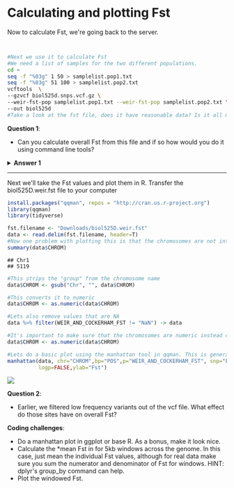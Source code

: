 # Calculating and plotting Fst

Now to calculate Fst, we're going back to the server.
```bash


#Next we use it to calculate Fst
#We need a list of samples for the two different populations. 
cd ~
seq -f "%03g" 1 50 > samplelist.pop1.txt
seq -f "%03g" 51 100 > samplelist.pop2.txt
vcftools  \
--gzvcf biol525d.snps.vcf.gz \
--weir-fst-pop samplelist.pop1.txt --weir-fst-pop samplelist.pop2.txt \
--out biol525d
#Take a look at the fst file, does it have reasonable data? Is it all missing data?
```
**Question 1**:
* Can you calculate overall Fst from this file and if so how would you do it using command line tools?

<details> 
<summary><b>Answer 1</b>  </summary>

  
    Fst is a ratio so calculating the overall values requires summing the numerator and denominator for each locus, which we don't have. 
    
</details>

---

Next we'll take the Fst values and plot them in R. Transfer the biol525D.weir.fst file to your computer


```r
install.packages("qqman", repos = "http://cran.us.r-project.org")
library(qqman)
library(tidyverse)
```

```r
fst.filename <- "Downloads/biol525D.weir.fst"
data <- read.delim(fst.filename, header=T)
#Now one problem with plotting this is that the chromosomes are not intergers
summary(data$CHROM)
```

```
## Chr1 
## 5119 
```

```r
#This strips the "group" from the chromosome name
data$CHROM <- gsub("Chr", "", data$CHROM)

#This converts it to numeric
data$CHROM <- as.numeric(data$CHROM)

#Lets also remove values that are NA
data %>% filter(WEIR_AND_COCKERHAM_FST != "NaN") -> data

#It's important to make sure that the chromosomes are numeric instead of character
data$CHROM <- as.numeric(data$CHROM)

#Lets do a basic plot using the manhattan tool in qqman. This is generally designed for plotting pvalues from GWAS, but it works here.
manhattan(data, chr="CHROM",bp="POS",p="WEIR_AND_COCKERHAM_FST", snp="POS",
          logp=FALSE,ylab="Fst")
```

![](figure/fst1-1.png)


**Question 2**:
* Earlier, we filtered low frequency variants out of the vcf file. What effect do those sites have on overall Fst?

**Coding challenges**:
* Do a manhattan plot in ggplot or base R. As a bonus, make it look nice.
* Calculate the \*mean Fst in for 5kb windows across the genome. In this case, just mean the individual Fst values, although for real data make sure you sum the numerator and denominator of Fst for windows. HINT: dplyr's group_by command can help. 
* Plot the windowed Fst.




